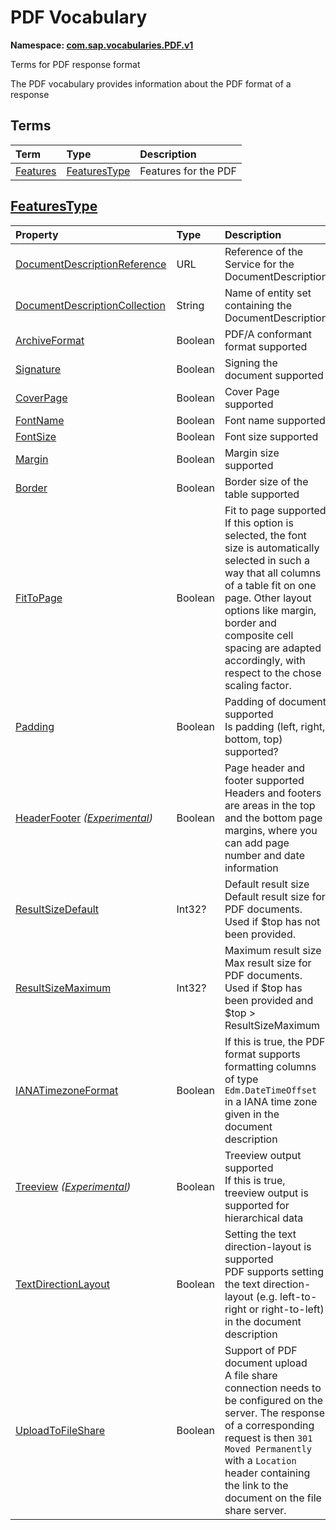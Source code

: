 # PDF Vocabulary
**Namespace: [com.sap.vocabularies.PDF.v1](PDF.xml)**

Terms for PDF response format

The PDF vocabulary provides information about the PDF format of a response


## Terms

Term|Type|Description
:---|:---|:----------
[Features](PDF.xml#L38)|[FeaturesType](#FeaturesType)|<a name="Features"></a>Features for the PDF

<a name="FeaturesType"></a>
## [FeaturesType](PDF.xml#L42)


Property|Type|Description
:-------|:---|:----------
[DocumentDescriptionReference](PDF.xml#L43)|URL|Reference of the Service for the DocumentDescription
[DocumentDescriptionCollection](PDF.xml#L47)|String|Name of entity set containing the DocumentDescription
[ArchiveFormat](PDF.xml#L50)|Boolean|PDF/A conformant format supported
[Signature](PDF.xml#L53)|Boolean|Signing the document supported
[CoverPage](PDF.xml#L56)|Boolean|Cover Page supported
[FontName](PDF.xml#L59)|Boolean|Font name supported
[FontSize](PDF.xml#L62)|Boolean|Font size supported
[Margin](PDF.xml#L65)|Boolean|Margin size supported
[Border](PDF.xml#L68)|Boolean|Border size of the table supported
[FitToPage](PDF.xml#L71)|Boolean|Fit to page supported<br>If this option is selected, the font size is automatically selected in such a way that all columns of a table fit on one page. Other layout options like margin, border and composite cell spacing are adapted accordingly, with respect to the chose scaling factor.
[Padding](PDF.xml#L77)|Boolean|Padding of document supported<br>Is padding (left, right, bottom, top) supported?
[HeaderFooter](PDF.xml#L83) *([Experimental](Common.md#Experimental))*|Boolean|Page header and footer supported<br>Headers and footers are areas in the top and the bottom page margins, where you can add page number and date information
[ResultSizeDefault](PDF.xml#L90)|Int32?|Default result size<br>Default result size for PDF documents. Used if $top has not been provided.
[ResultSizeMaximum](PDF.xml#L96)|Int32?|Maximum result size<br>Max result size for PDF documents. Used if $top has been provided and $top > ResultSizeMaximum
[IANATimezoneFormat](PDF.xml#L102)|Boolean|If this is true, the PDF format supports formatting columns of type `Edm.DateTimeOffset` in a IANA time zone given in the document description
[Treeview](PDF.xml#L105) *([Experimental](Common.md#Experimental))*|Boolean|Treeview output supported<br>If this is true, treeview output is supported for hierarchical data
[TextDirectionLayout](PDF.xml#L112)|Boolean|Setting the text direction-layout is supported<br>PDF supports setting the text direction-layout (e.g. left-to-right or right-to-left) in the document description
[UploadToFileShare](PDF.xml#L118)|Boolean|Support of PDF document upload<br>A file share connection needs to be configured on the server. The response of a corresponding request is then `301 Moved Permanently` with a `Location` header containing the link to the document on the file share server.
